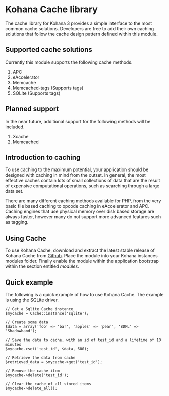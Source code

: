Kohana Cache library
====================

The cache library for Kohana 3 provides a simple interface to the most common cache solutions. Developers are free to add their own caching solutions that follow the cache design pattern defined within this module.

Supported cache solutions
-------------------------

Currently this module supports the following cache methods.

1. APC
2. eAccelerator
3. Memcache
4. Memcached-tags (Supports tags)
5. SQLite (Supports tags)

Planned support
---------------

In the near future, additional support for the following methods will be included.

1. Xcache
2. Memcached

Introduction to caching
-----------------------

To use caching to the maximum potential, your application should be designed with caching in mind from the outset. In general, the most effective caches contain lots of small collections of data that are the result of expensive computational operations, such as searching through a large data set.

There are many different caching methods available for PHP, from the very basic file based caching to opcode caching in eAccelerator and APC. Caching engines that use physical memory over disk based storage are always faster, however many do not support more advanced features such as tagging.

Using Cache
-----------

To use Kohana Cache, download and extract the latest stable release of Kohana Cache from [Github](http://github.com/samsoir/kohana-cache). Place the module into your Kohana instances modules folder. Finally enable the module within the application bootstrap within the section entitled _modules_.

Quick example
-------------

The following is a quick example of how to use Kohana Cache. The example is using the SQLite driver.

	// Get a Sqlite Cache instance  
	$mycache = Cache::instance('sqlite');
	
	// Create some data
	$data = array('foo' => 'bar', 'apples' => 'pear', 'BDFL' => 'Shadowhand');
	
	// Save the data to cache, with an id of test_id and a lifetime of 10 minutes
	$mycache->set('test_id', $data, 600);
	
	// Retrieve the data from cache
	$retrieved_data = $mycache->get('test_id');
	
	// Remove the cache item
	$mycache->delete('test_id');
	
	// Clear the cache of all stored items
	$mycache->delete_all();

